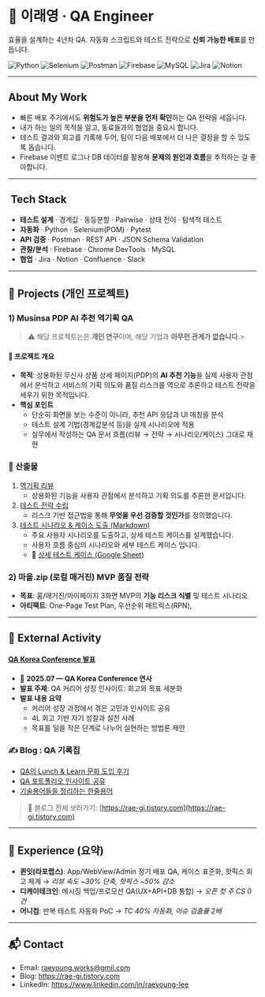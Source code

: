 # 👋 이래영 · QA Engineer
효율을 설계하는 4년차 QA. 자동화 스크립트와 테스트 전략으로 **신뢰 가능한 배포**를 만듭니다.

![Python](https://img.shields.io/badge/Python-3776AB?logo=python&logoColor=white) ![Selenium](https://img.shields.io/badge/Selenium-43B02A?logo=selenium&logoColor=white)
![Postman](https://img.shields.io/badge/Postman-FF6C37?logo=postman&logoColor=white) ![Firebase](https://img.shields.io/badge/Firebase-FFCA28?logo=firebase&logoColor=black) ![MySQL](https://img.shields.io/badge/MySQL-4479A1?logo=mysql&logoColor=white)
![Jira](https://img.shields.io/badge/Jira-0052CC?logo=jira&logoColor=white) ![Notion](https://img.shields.io/badge/Notion-000000?logo=notion&logoColor=white)

---

##  About My Work
- 빠른 배포 주기에서도 **위험도가 높은 부분을 먼저 확인**하는 QA 전략을 세웁니다.
- 내가 하는 일의 목적을 알고, 동료들과의 협업을 중요시 합니다.
- 테스트 결과와 회고를 기록해 두어, 팀이 다음 배포에서 더 나은 결정을 할 수 있도록 돕습니다.
- Firebase 이벤트 로그나 DB 데이터를 활용해 **문제의 원인과 흐름**을 추적하는 걸 좋아합니다.

---

## ️ Tech Stack
- **테스트 설계** · 경계값 · 동등분할 · Pairwise · 상태 전이 · 탐색적 테스트  
- **자동화** · Python · Selenium(POM) · Pytest  
- **API 검증** · Postman · REST API · JSON Schema Validation  
- **관찰/분석** · Firebase · Chrome DevTools · MySQL  
- **협업** · Jira ·  Notion · Confluence · Slack  
---

## 📑 Projects (개인 프로젝트)
### 1) Musinsa PDP **AI 추천** 역기획 QA
> ⚠️ 해당 프로젝트는은 **개인 연구**이며, 해당 기업과 **아무런 관계가 없습니다.**>

#### 📌 프로젝트 개요
- **목적**: 상용화된 무신사 상품 상세 페이지(PDP)의 **AI 추천 기능**을 실제 사용자 관점에서 분석하고 
  서비스의 기획 의도와 품질 리스크를 역으로 추론하고 테스트 전략을 세우기 위한 목적입니다.
- **핵심 포인트**
  - 단순히 화면을 보는 수준이 아니라, 추천 API 응답과 UI 매칭을 분석
  - 테스트 설계 기법(경계값분석 등)을 실제 시나리오에 적용
  - 실무에서 작성하는 QA 문서 흐름(리뷰 → 전략 → 시나리오/케이스) 그대로 재현
    
### 📑 산출물
1. [역기획 리뷰](./docs/01_reverse_review.pdf)  
   - 상용화된 기능을 사용자 관점에서 분석하고 기획 의도를 추론한 문서입니다.
2. [테스트 전략 수립](./docs/02_test_strategy.md)  
   - 리스크 기반 접근법을 통해 **무엇을 우선 검증할 것인가**를 정의했습니다. 
3. [테스트 시나리오 & 케이스 도출 (Markdown)](./docs/03_test_scenario_cases.md)
    - 주요 사용자 시나리오를 도출하고, 상세 테스트 케이스를 설계했습니다.  
   - 사용자 흐름 중심의 시나리오와 세부 테스트 케이스 입니다. 
   - 🔗 [상세 테스트 케이스 (Google Sheet)](https://docs.google.com/spreadsheets/d/1WE2UYtZpcLHk2i0Uj8kEk94Liuszb_SI9imxK_xY2z4/edit?gid=1025142518#gid=1025142518)


### 2) 마을.zip (로컬 매거진) MVP 품질 전략
- **목표**: 홈/매거진/마이페이지 3화면 MVP의 **기능 리스크 식별** 및 테스트 시나리오
- **아티팩트**: One-Page Test Plan, 우선순위 매트릭스(RPN),

---

## 📣 External Activity
####  [QA Korea Conference 발표](https://www.linkedin.com/posts/qa-korea-conference_qa-softwareqa-testing-activity-7346731415339716608-Qubp)
- 📅 **2025.07 — QA Korea Conference 연사**  
- **발표 주제**: QA 커리어 성장 인사이트: 회고와 목표 세분화  
- **발표 내용 요약**
  - 커리어 성장 과정에서 겪은 고민과 인사이트 공유  
  - 4L 회고 기반 자기 성찰과 실천 사례  
  - 목표를 일을 작은 단계로 나누어 실현하는 방법론 제안

### ✍️ Blog : QA 기록집
- [QA의 Lunch & Learn 문화 도입 후기](https://rae-gi.tistory.com/115)  
- [QA 포트폴리오 인사이트 공유](https://rae-gi.tistory.com/134)  
- [기술용어들을 정리하는 한줄용어](https://rae-gi.tistory.com/category/%E2%9C%8F%EF%B8%8F%20%ED%95%9C%EC%A4%84%20%EC%9A%A9%EC%96%B4)  
> 📌 블로그 전체 보러가기: [https://rae-gi.tistory.com](https://rae-gi.tistory.com)


---

## 📄 Experience (요약)
- **퀸잇(라포랩스)**: App/WebView/Admin 정기 배포 QA, 케이스 표준화, 핫픽스 회고 체계 → *리뷰 속도 ~30% 단축, 핫픽스 ~50% 감소*
- **디케이테크인**: 메시징 백업/프로모션 QA(UX+API+DB 통합) → *오픈 첫 주 CS 0건*
- **어니컴**: 반복 테스트 자동화 PoC → *TC 40% 자동화, 이슈 검출률 2배*

---

## 📬 Contact
- Email: raeyoung.works@gmil.com  
- Blog: https://rae-gi.tistory.com  
- LinkedIn: https://www.linkedin.com/in/raeyoung-lee
